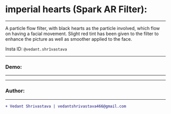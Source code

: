 # imperial hearts (Spark AR Filter):
____________________________________________________________________________________________________________________________________
A particle flow filter, with black hearts as the particle involved, which flow on having a facial movement. Slight red tint has been given to the filter to enhance the picture as well as smoother applied to the face.

Insta ID: `@vedant.shr1vastava`


___________________________________________________________________________________________________________________________________
### Demo:
___________________________________________________________________________________________________________________________________

___________________________________________________________________________________________________________________________________
### Author:
----------------------------------
```diff
+ Vedant Shrivastava | vedantshrivastava466@gmail.com
````
